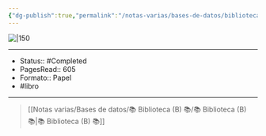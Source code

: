 ```yaml
---
{"dg-publish":true,"permalink":"/notas-varias/bases-de-datos/biblioteca-b/b-s-ex-2-la-ciencia-del-sexo/"}
---
```



![|150](https://m.media-amazon.com/images/I/71Jlpdb6J0L._SL1500_.jpg)

---

- Status:: #Completed 
- PagesRead:: 605
- Formato:: Papel
- #libro 

---

> [[Notas varias/Bases de datos/📚 Biblioteca (B) 📚/📚 Biblioteca (B) 📚\|📚 Biblioteca (B) 📚]]
